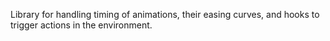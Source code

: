 Library for handling timing of animations, their easing curves, and hooks to trigger actions in the environment.

